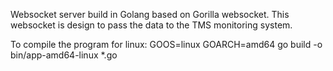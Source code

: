 Websocket server build in Golang based on Gorilla websocket.
This websocket is design to pass the data to the TMS monitoring system.

To compile the program for linux:
GOOS=linux GOARCH=amd64 go build -o bin/app-amd64-linux *.go
